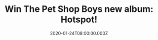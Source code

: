 ---
campaign-uuid: "c-10775255-5df4-481c-bc61-4022895aac56"
type: "Competition"
category: "Music"
date: "2020-01-24T08:00:00.000Z"
end-date: "2020-02-24T23:59:00.000Z"
disable-form: false
is_promoted: false
has_entry_page: true
title: "Win The Pet Shop Boys new album: Hotspot!"
competition-description: "<p>’Hotspot’ is the brand new album from The Pet Shop Boys\
  \ and the last instalment of the trilogy of PSB albums produced by Stuart Price,\
  \ following \"Electric\" in 2013 and \"Super\" in 2016. We are giving away a copy\
  \ to one lucky member to win.</p>\n<p>Are you their biggest fan? Click below for\
  \ a chance to win.</p>\n"
hero-header: "Win The Pet Shop Boys new album: Hotspot!"
terms-confirmation: "N/A"
banner-img: "https://assets.expresslyapp.com/asset-1d6db724-8a49-4d50-9722-17178e2335de.jpg"
logo-left-href: "aaa.nme.com"
logo-left-image: "https://assets.expresslyapp.com/asset-10953888-0637-403c-ae90-c0d1f26838a8.jpg"
logo-left-title: "NME AAA"
bg-image-hero: "https://assets.expresslyapp.com/asset-d51b18c1-1f7f-4a94-b3bb-bb30fe19b14c.jpg"
bg-image-first: "https://assets.expresslyapp.com/asset-492167a4-2a8c-406f-83fe-82269ad1696a.jpg"
section1-content: "<p>’Hotspot’ was mostly recorded in Hansa Studios, Berlin, and\
  \ mixed in The Record Plant, Los Angeles. It was produced and mixed by Stuart Price\
  \ and features ten brand new Tennant/Lowe tracks including the single \"Dreamland\"\
  \ featuring Years & Years, which was released in September. Another of the songs,\
  \ \"Burning the heather\", features Bernard Butler on guitar and was recorded at\
  \ RAK Studios in London.</p>\n<p>Enter below and it could be yours!</p>\n"
entry-title: "Win The Pet Shop Boys new album: Hotspot!"
entry-content: "<p>Enter the draw to win The Pet Shop Boys new album: Hotspot by completing\
  \ the form below before 23:59 on the 24th of February 2020.</p>\n"
has-winner: false
prize-description: "The Pet Shop Boys new album: Hotspot!"
special-conditions: "Multiple entries are allowed up to one every day.\r\n\r\n\r\n\
  This competition is also available on: https://club.expressly.io/competitions/pet-shop-boys-hotspot"
country-restrictions:
- "GB"
---